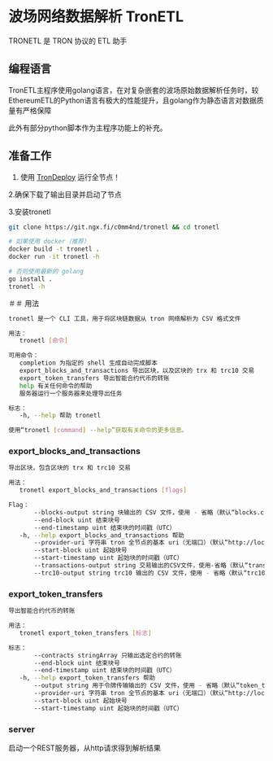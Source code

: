# 波场网络数据解析 TronETL

TRONETL 是 TRON 协议的 ETL 助手

## 编程语言

TronETL主程序使用golang语言，在对复杂嵌套的波场原始数据解析任务时，较EthereumETL的Python语言有极大的性能提升，且golang作为静态语言对数据质量有严格保障

此外有部分python脚本作为主程序功能上的补充。

## 准备工作

1. 使用 [TronDeploy](https://git.ngx.fi/c0mm4nd/trondeploy) 运行全节点！

2.确保下载了输出目录并启动了节点

3.安装tronetl
```bash
git clone https://git.ngx.fi/c0mm4nd/tronetl && cd tronetl

# 如果使用 docker（推荐）
docker build -t tronetl .
docker run -it tronetl -h

# 否则使用最新的 golang
go install .
tronetl -h
```

＃＃ 用法

```bash
tronetl 是一个 CLI 工具，用于将区块链数据从 tron 网络解析为 CSV 格式文件

用法：
   tronetl [命令]

可用命令：
   completion 为指定的 shell 生成自动完成脚本
   export_blocks_and_transactions 导出区块，以及区块的 trx 和 trc10 交易
   export_token_transfers 导出智能合约代币的转账
   help 有关任何命令的帮助
   服务器运行一个服务器来处理导出任务

标志：
   -h, --help 帮助 tronetl

使用“tronetl [command] --help”获取有关命令的更多信息。
```

### export_blocks_and_transactions

```bash
导出区块，包含区块的 trx 和 trc10 交易

用法：
   tronetl export_blocks_and_transactions [flags]

Flag：
       --blocks-output string 块输出的 CSV 文件，使用 - 省略（默认“blocks.csv”）
       --end-block uint 结束块号
       --end-timestamp uint 结束块的时间戳（UTC）
   -h, --help export_blocks_and_transactions 帮助
       --provider-uri 字符串 tron 全节点的基本 uri（无端口）（默认“http://localhost”）
       --start-block uint 起始块号
       --start-timestamp uint 起始块的时间戳（UTC）
       --transactions-output string 交易输出的CSV文件，使用-省略（默认“transactions.csv”）
       --trc10-output string trc10 输出的 CSV 文件，使用 - 省略（默认“trc10.csv”）
```

### export_token_transfers

```bash
导出智能合约代币的转账

用法：
   tronetl export_token_transfers [标志]

标志：
       --contracts stringArray 只输出选定合约的转账
       --end-block uint 结束块号
       --end-timestamp uint 结束块的时间戳（UTC）
   -h, --help export_token_transfers 帮助
       --output string 用于令牌传输输出的 CSV 文件，使用 - 省略（默认“token_transfer.csv”）
       --provider-uri 字符串 tron 全节点的基本 uri（无端口）（默认“http://localhost”）
       --start-block uint 起始块号
       --start-timestamp uint 起始块的时间戳（UTC）
```

### server

启动一个REST服务器，从http请求得到解析结果



